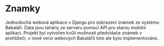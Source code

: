 # Znamky
Jednoduchá webová aplikace v Djangu pro zobrazení známek ze systému Bakaláři.
Data jsou tahány ze serveru pomocí API pro starou mobilní aplikaci.
Projekt byl vytvořen kvůli možnosti předvídače známek v prohlížeči, v nové verzi webových Bakalářů toto ale bylo implementováno.
